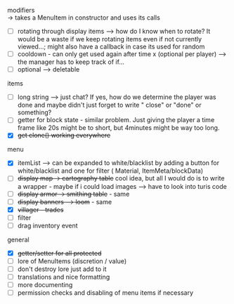 modifiers 
  <br> -> takes a MenuItem in constructor and uses its calls
- [ ]  rotating through display items --> how do I know when to rotate? It would be a waste if we keep rotating items
  even if not currently viewed...; might also have a callback in case its used for random
- [ ] cooldown - can only get used again after time x (optional per player) --> the manager has to keep track of if...
- [ ] optional --> deletable

items

- [ ] long string --> just chat? If yes, how do we determine the player was done and maybe didn't just forget to write "
  close" or "done" or something?
- [ ] getter for block state - similar problem. Just giving the player a time frame like 20s might be to short, but
  4minutes might be way too long.
- [X] ~~get clone() working everywhere~~

menu

- [X] itemList --> can be expanded to white/blacklist by adding a button for white/blacklist and one for filter (
  Material, ItemMeta/blockData)
- [ ] ~~display map -> cartography table~~  cool idea, but all I would do is to write a wrapper - maybe if i could load
  images --> have to look into turis code
- [ ] ~~display armor -> smithing table~~ - same
- [ ] ~~display banners --> loom~~ - same
- [X] ~~villager - trades~~
- [ ] filter
- [ ] drag inventory event

general

- [X] ~~getter/setter for all protected~~
- [ ] lore of MenuItems (discretion / value)
- [ ] don't destroy lore just add to it
- [ ] translations and nice formatting
- [ ] more documenting
- [ ] permission checks and disabling of menu items if necessary